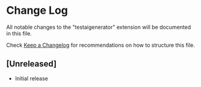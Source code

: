 # Change Log

All notable changes to the "testaigenerator" extension will be documented in this file.

Check [Keep a Changelog](http://keepachangelog.com/) for recommendations on how to structure this file.

## [Unreleased]

- Initial release
